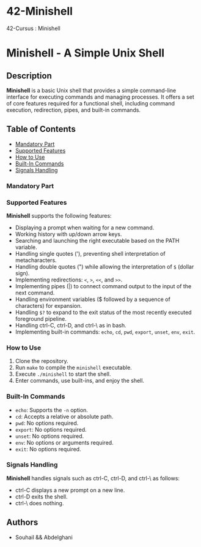 # 42-Minishell
42-Cursus : Minishell
# Minishell - A Simple Unix Shell

## Description
**Minishell** is a basic Unix shell that provides a simple command-line interface for executing commands and managing processes. It offers a set of core features required for a functional shell, including command execution, redirection, pipes, and built-in commands.

## Table of Contents
- [Mandatory Part](#mandatory-part)
- [Supported Features](#supported-features)
- [How to Use](#how-to-use)
- [Built-In Commands](#built-in-commands)
- [Signals Handling](#signals-handling)

### Mandatory Part

### Supported Features
**Minishell** supports the following features:
- Displaying a prompt when waiting for a new command.
- Working history with up/down arrow keys.
- Searching and launching the right executable based on the PATH variable.
- Handling single quotes ('), preventing shell interpretation of metacharacters.
- Handling double quotes (") while allowing the interpretation of `$` (dollar sign).
- Implementing redirections: `<`, `>`, `<<`, and `>>`.
- Implementing pipes (|) to connect command output to the input of the next command.
- Handling environment variables ($ followed by a sequence of characters) for expansion.
- Handling `$?` to expand to the exit status of the most recently executed foreground pipeline.
- Handling ctrl-C, ctrl-D, and ctrl-\ as in bash.
- Implementing built-in commands: `echo`, `cd`, `pwd`, `export`, `unset`, `env`, `exit`.

### How to Use
1. Clone the repository.
2. Run `make` to compile the `minishell` executable.
3. Execute `./minishell` to start the shell.
4. Enter commands, use built-ins, and enjoy the shell.

### Built-In Commands
- `echo`: Supports the `-n` option.
- `cd`: Accepts a relative or absolute path.
- `pwd`: No options required.
- `export`: No options required.
- `unset`: No options required.
- `env`: No options or arguments required.
- `exit`: No options required.

### Signals Handling
**Minishell** handles signals such as ctrl-C, ctrl-D, and ctrl-\ as follows:
- ctrl-C displays a new prompt on a new line.
- ctrl-D exits the shell.
- ctrl-\ does nothing.

## Authors
- Souhail && Abdelghani
